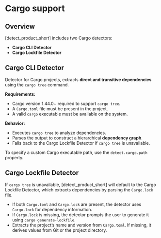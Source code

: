 # Cargo support

## Overview  

[detect_product_short] includes two Cargo detectors:

* **Cargo CLI Detector** 
* **Cargo Lockfile Detector**  

## Cargo CLI Detector  

Detector for Cargo projects, extracts **direct and transitive dependencies** using the `cargo tree` command.

**Requirements:**  
* Cargo version 1.44.0+ required to support `cargo tree`.  
* A `Cargo.toml` file must be present in the project.  
* A valid `cargo` executable must be available on the system.

**Behavior:**  
* Executes `cargo tree` to analyze dependencies.  
* Parses the output to construct a hierarchical **dependency graph**.  
* Falls back to the Cargo Lockfile Detector if `cargo tree` is unavailable.

To specify a custom Cargo executable path, use the `detect.cargo.path` property.  

## Cargo Lockfile Detector  

If `cargo tree` is unavailable, [detect_product_short] will default to the Cargo Lockfile Detector, which extracts dependencies by parsing the `Cargo.lock` file.

* If both `Cargo.toml` and `Cargo.lock` are present, the detector uses `Cargo.lock` for dependency information.  
* If `Cargo.lock` is missing, the detector prompts the user to generate it using `cargo generate-lockfile`.  
* Extracts the project’s name and version from `Cargo.toml`. If missing, it derives values from Git or the project directory.
